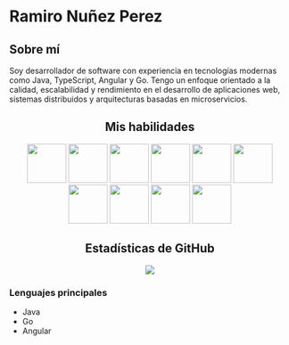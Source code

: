 # Ramiro Nuñez Perez

## Sobre mí
Soy desarrollador de software con experiencia en tecnologías modernas como Java, TypeScript, Angular y Go. Tengo un enfoque orientado a la calidad, escalabilidad y rendimiento en el desarrollo de aplicaciones web, sistemas distribuidos y arquitecturas basadas en microservicios.

<h2 align="center">Mis habilidades</h2>
<p align="center">
  <img src="https://img.icons8.com/color/48/000000/java-coffee-cup-logo.png" width="70" />
  <img src="https://img.icons8.com/color/48/000000/typescript.png" width="70" />
  <img src="https://img.icons8.com/color/48/000000/angularjs.png" width="70" />
  <img src="https://img.icons8.com/color/48/000000/docker.png" width="70" />
  <img src="https://img.icons8.com/color/48/000000/go.png" width="70" />
  <img src="https://img.icons8.com/color/48/000000/spring-logo.png" width="70" />
  <img src="https://img.icons8.com/color/48/000000/mysql.png" width="70" />
  <img src="https://img.icons8.com/color/48/000000/postgresql.png" width="70" />
  <img src="https://img.icons8.com/color/48/000000/microsoft-sql-server.png" width="70" />
  <img src="https://img.icons8.com/color/48/000000/redis.png" width="70" />
</p>

<h2 align="center">Estadísticas de GitHub</h2>
<p align="center">
  <img src="https://github-readme-stats.vercel.app/api?username=raminpz&show_icons=true&theme=radical" />
</p>

### Lenguajes principales
- Java
- Go
- Angular
